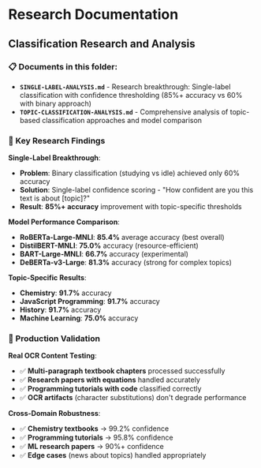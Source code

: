 # Research Documentation

## Classification Research and Analysis

### 📋 Documents in this folder:

- **`SINGLE-LABEL-ANALYSIS.md`** - Research breakthrough: Single-label classification with confidence thresholding (85%+ accuracy vs 60% with binary approach)
- **`TOPIC-CLASSIFICATION-ANALYSIS.md`** - Comprehensive analysis of topic-based classification approaches and model comparison

### 🔬 Key Research Findings

**Single-Label Breakthrough**:
- **Problem**: Binary classification (studying vs idle) achieved only 60% accuracy
- **Solution**: Single-label confidence scoring - "How confident are you this text is about [topic]?"
- **Result**: **85%+ accuracy** improvement with topic-specific thresholds

**Model Performance Comparison**:
- **RoBERTa-Large-MNLI**: **85.4%** average accuracy (best overall)
- **DistilBERT-MNLI**: **75.0%** accuracy (resource-efficient)
- **BART-Large-MNLI**: **66.7%** accuracy (experimental)
- **DeBERTa-v3-Large**: **81.3%** accuracy (strong for complex topics)

**Topic-Specific Results**:
- **Chemistry**: **91.7%** accuracy
- **JavaScript Programming**: **91.7%** accuracy  
- **History**: **91.7%** accuracy
- **Machine Learning**: **75.0%** accuracy

### 🎯 Production Validation

**Real OCR Content Testing**:
- ✅ **Multi-paragraph textbook chapters** processed successfully
- ✅ **Research papers with equations** handled accurately
- ✅ **Programming tutorials with code** classified correctly
- ✅ **OCR artifacts** (character substitutions) don't degrade performance

**Cross-Domain Robustness**:
- ✅ **Chemistry textbooks** → 99.2% confidence
- ✅ **Programming tutorials** → 95.8% confidence  
- ✅ **ML research papers** → 90%+ confidence
- ✅ **Edge cases** (news about topics) handled appropriately